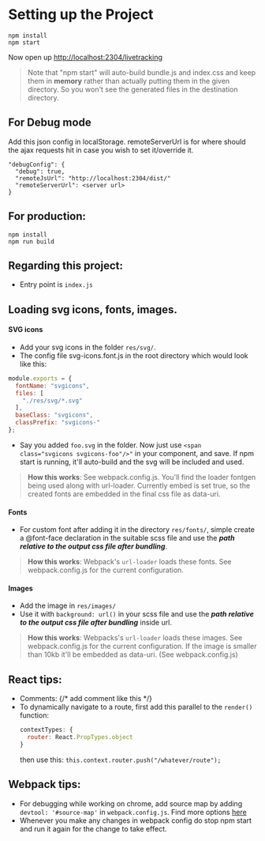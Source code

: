 # Setting up the Project

```
npm install
npm start
```
Now open up [http://localhost:2304/livetracking](http://localhost:2304/livetracking)

> Note that "npm start" will auto-build bundle.js and index.css and keep them in __memory__ rather than actually putting them in the given directory. So you won't see the generated files in the destination directory.


## For Debug mode

Add this json config in localStorage.
remoteServerUrl is for where should the ajax requests hit in case you wish to set it/override it.
```
"debugConfig": {
  "debug": true,
  "remoteJsUrl": "http://localhost:2304/dist/"
  "remoteServerUrl": <server url>
}
```

## For production:
```
npm install
npm run build
```


## Regarding this project:
- Entry point is `index.js`

## Loading svg icons, fonts, images.

#### SVG icons
- Add your svg icons in the folder `res/svg/`.
- The config file svg-icons.font.js in the root directory which would look like this:
```javascript
module.exports = {
  fontName: "svgicons",
  files: [
    "./res/svg/*.svg"
  ],
  baseClass: "svgicons",
  classPrefix: "svgicons-"
};
```
- Say you added `foo.svg` in the folder. Now just use `<span class="svgicons svgicons-foo"/>"` in your component, and save. If npm start is running, it'll auto-build and the svg will be included and used.

>__How this works__: See webpack.config.js. You'll find the loader fontgen being used along with url-loader. Currently embed is set true, so the created fonts are embedded in the final css file as data-uri.
 
#### Fonts
- For custom font after adding it in the directory `res/fonts/`, simple create a @font-face declaration in the suitable scss file and use the ___path relative to the output css file after bundling___.
>__How this works__: Webpack's `url-loader` loads these fonts. See webpack.config.js for the current configuration.

#### Images
- Add the image in `res/images/`
- Use it with `background: url()` in your scss file and use the ___path relative to the output css file after bundling___ inside url.
>__How this works__: Webpacks's `url-loader` loads these images. See webpack.config.js for the current configuration. If the image is smaller than 10kb it'll be embedded as data-uri. (See webpack.config.js)

## React tips:

- Comments: {/* add comment like this */}
- To dynamically navigate to a route, first add this parallel to the `render()` function:
    ```javascript
    contextTypes: {
      router: React.PropTypes.object
    }
    ```
    then use this: `this.context.router.push("/whatever/route");`
## Webpack tips:

- For debugging while working on chrome, add source map by adding `devtool: '#source-map'` in `webpack.config.js`. Find more options [here](https://webpack.github.io/docs/configuration.html#devtool)
- Whenever you make any changes in webpack config do stop npm start and run it again for the change to take effect.